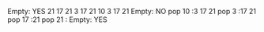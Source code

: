 Empty: YES
21 
17 21 
3 17 21 
10 3 17 21 
Empty: NO
pop 10 :3 17 21 
pop 3 :17 21 
pop 17 :21 
pop 21 :
Empty: YES
